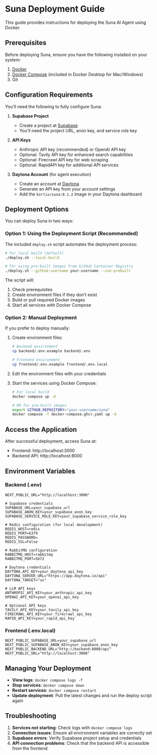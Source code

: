# Suna Deployment Guide

This guide provides instructions for deploying the Suna AI Agent using Docker.

## Prerequisites

Before deploying Suna, ensure you have the following installed on your system:

1. [Docker](https://docs.docker.com/get-docker/)
2. [Docker Compose](https://docs.docker.com/compose/install/) (included in Docker Desktop for Mac/Windows)
3. Git

## Configuration Requirements

You'll need the following to fully configure Suna:

1. **Supabase Project**
   - Create a project at [Supabase](https://supabase.com/dashboard/projects)
   - You'll need the project URL, anon key, and service role key

2. **API Keys**
   - Anthropic API key (recommended) or OpenAI API key
   - Optional: Tavily API key for enhanced search capabilities
   - Optional: Firecrawl API key for web scraping
   - Optional: RapidAPI key for additional API services

3. **Daytona Account** (for agent execution)
   - Create an account at [Daytona](https://app.daytona.io/)
   - Generate an API key from your account settings
   - Add the `kortix/suna:0.1.2` image in your Daytona dashboard

## Deployment Options

You can deploy Suna in two ways:

### Option 1: Using the Deployment Script (Recommended)

The included `deploy.sh` script automates the deployment process:

```bash
# For local build (default)
./deploy.sh --local-build

# For using pre-built images from GitHub Container Registry
./deploy.sh --github-username your-username --use-prebuilt
```

The script will:
1. Check prerequisites
2. Create environment files if they don't exist
3. Build or pull required Docker images
4. Start all services with Docker Compose

### Option 2: Manual Deployment

If you prefer to deploy manually:

1. Create environment files:
   ```bash
   # Backend environment
   cp backend/.env.example backend/.env
   
   # Frontend environment
   cp frontend/.env.example frontend/.env.local
   ```

2. Edit the environment files with your credentials

3. Start the services using Docker Compose:
   ```bash
   # For local build
   docker compose up -d
   
   # OR for pre-built images
   export GITHUB_REPOSITORY="your-username/suna"
   docker compose -f docker-compose.ghcr.yaml up -d
   ```

## Access the Application

After successful deployment, access Suna at:
- Frontend: http://localhost:3000
- Backend API: http://localhost:8000

## Environment Variables

### Backend (.env)

```
NEXT_PUBLIC_URL="http://localhost:3000"

# Supabase credentials
SUPABASE_URL=your_supabase_url
SUPABASE_ANON_KEY=your_supabase_anon_key
SUPABASE_SERVICE_ROLE_KEY=your_supabase_service_role_key

# Redis configuration (for local development)
REDIS_HOST=redis
REDIS_PORT=6379
REDIS_PASSWORD=
REDIS_SSL=False

# RabbitMQ configuration
RABBITMQ_HOST=rabbitmq
RABBITMQ_PORT=5672

# Daytona credentials
DAYTONA_API_KEY=your_daytona_api_key
DAYTONA_SERVER_URL="https://app.daytona.io/api"
DAYTONA_TARGET="us"

# LLM API keys
ANTHROPIC_API_KEY=your_anthropic_api_key
OPENAI_API_KEY=your_openai_api_key

# Optional API keys
TAVILY_API_KEY=your_tavily_api_key
FIRECRAWL_API_KEY=your_firecrawl_api_key
RAPID_API_KEY=your_rapid_api_key
```

### Frontend (.env.local)

```
NEXT_PUBLIC_SUPABASE_URL=your_supabase_url
NEXT_PUBLIC_SUPABASE_ANON_KEY=your_supabase_anon_key
NEXT_PUBLIC_BACKEND_URL="http://backend:8000/api"
NEXT_PUBLIC_URL="http://localhost:3000"
```

## Managing Your Deployment

- **View logs**: `docker compose logs -f`
- **Stop services**: `docker compose down`
- **Restart services**: `docker compose restart`
- **Update deployment**: Pull the latest changes and run the deploy script again

## Troubleshooting

1. **Services not starting**: Check logs with `docker compose logs`
2. **Connection issues**: Ensure all environment variables are correctly set
3. **Supabase errors**: Verify Supabase project setup and credentials
4. **API connection problems**: Check that the backend API is accessible from the frontend